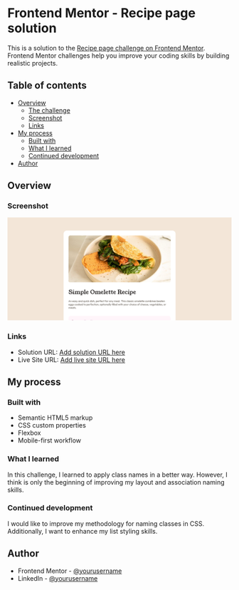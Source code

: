 # Frontend Mentor - Recipe page solution

This is a solution to the [Recipe page challenge on Frontend Mentor](https://www.frontendmentor.io/challenges/recipe-page-KiTsR8QQKm). Frontend Mentor challenges help you improve your coding skills by building realistic projects. 

## Table of contents

- [Overview](#overview)
  - [The challenge](#the-challenge)
  - [Screenshot](#screenshot)
  - [Links](#links)
- [My process](#my-process)
  - [Built with](#built-with)
  - [What I learned](#what-i-learned)
  - [Continued development](#continued-development)
- [Author](#author)

## Overview

### Screenshot

![](./Recipe-page.png)

### Links

- Solution URL: [Add solution URL here](https://your-solution-url.com)
- Live Site URL: [Add live site URL here](https://your-live-site-url.com)

## My process

### Built with

- Semantic HTML5 markup
- CSS custom properties
- Flexbox
- Mobile-first workflow


### What I learned

In this challenge, I learned to apply class names in a better way. However, I think is only the beginning of improving my layout and association naming skills.


### Continued development

I would like to improve my methodology for naming classes in CSS. Additionally, I want to enhance my list styling skills.

## Author

- Frontend Mentor - [@yourusername](https://www.frontendmentor.io/profile/INSolisLoyo)
- LinkedIn - [@yourusername](https://www.linkedin.com/in/irma-nohemi-solis-loyo/)

